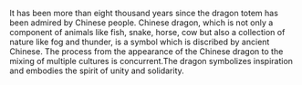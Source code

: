 It has been more than eight thousand years since the dragon totem has been admired by Chinese people. Chinese dragon, which is not only a component of animals like fish, snake, horse, cow but also a collection of nature like fog and thunder, is a symbol which is discribed by ancient Chinese. The process from the appearance of the Chinese dragon to the mixing of multiple cultures is concurrent.The dragon symbolizes inspiration and embodies the spirit of unity and solidarity.